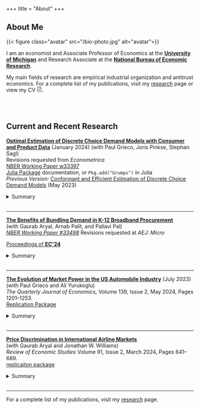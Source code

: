 +++
title = "About"
+++

## About Me

{{< figure class="avatar" src="/bio-photo.jpg" alt="avatar">}}

I am an economist and Associate Professor of Economics at the [**University of Michigan**](https://lsa.umich.edu/econ/people/faculty/charles-murry.html) and Research Associate at the [**National Bureau of Economic Research**](https://www.nber.org). 

My main fields of research are empirical industrial organization and antitrust economics. For a complete list of my publications, visit my [research](/research) page or view my CV
[<svg xmlns="http://www.w3.org/2000/svg" width="1em" height="1em" fill="currentColor" class="bi bi-file-earmark-text" viewBox="0 0 16 16"><path d="M5.5 7a.5.5 0 0 0 0 1h5a.5.5 0 0 0 0-1h-5zM5 9.5a.5.5 0 0 1 .5-.5h5a.5.5 0 0 1 0 1h-5a.5.5 0 0 1-.5-.5zm0 2a.5.5 0 0 1 .5-.5h2a.5.5 0 0 1 0 1h-2a.5.5 0 0 1-.5-.5z"/><path d="M9.5 0H4a2 2 0 0 0-2 2v12a2 2 0 0 0 2 2h8a2 2 0 0 0 2-2V4.5L9.5 0zm0 1v2A1.5 1.5 0 0 0 11 4.5h2V14a1 1 0 0 1-1 1H4a1 1 0 0 1-1-1V2a1 1 0 0 1 1-1h5.5z"/></svg>](/CharlesMurryCV.pdf). 
<!-- For a detailed description of my research, check out my [research statement](/Murry_ResearchStatement.pdf). -->

<br><br>

## Current and Recent Research

[**Optimal Estimation of Discrete Choice Demand Models with Consumer and Product Data**](http://joris.pinkse.org/publication/grumps/grumps.pdf) (January 2024)
(with Paul Grieco, Joris Pinkse, Stephan Sagl)  
Revisions requested from *Econometrica*  
[NBER Working Paper w33397](https://www.nber.org/papers/w33397)  
[Julia Package](https://nittanylion.github.io/Grumps.jl/dev/) documentation, or ```Pkg.add("Grumps")``` in Julia  
*Previous Version:* [Conformant and Efficient Estimation of Discrete Choice Demand Models](/working_papers/like-blp.pdf) (May 2023)  
<details>
<summary>Summary</summary>

- We propose a likelihood based estimator for BLP-style demand models that natively incorporates multiple sources of data:  "micro" data from individual purchases and aggregate data on shares and prices. We introduce a property of our estiamtor called *conformance:* the estimator's rate of convergence will be the fastest possible given the variation available in the data. For example, the researcher can leverage both variation in choice probabilities through the likelihood and variation in product level restrictions to identify random coefficients, without pretesting.  

</details>

<br>

---

[**The Benefits of Bundling Demand in K-12 Broadband Procurement**](https://www.nber.org/papers/w33498)  
(with Gaurab Aryal, Arnab Palit, and Pallavi Pal)  
[*NBER Working Paper \#33498*](https://www.nber.org/papers/w33498) 
Revisions requested at *AEJ: Micro*  
<!-- [arXiv](https://arxiv.org/abs/2402.07277)   -->
[Proceedings of **EC'24**](https://dl.acm.org/doi/10.1145/3670865.3673497)  

<details>
<summary>Summary</summary>

- Geographically bundling schools in broadband procurement had a large effect on prices and bandwidth. We show that these outcomes were due to an exposure problem in broadband procurement. The bundling program saved schools at least as much as current broadband subsidies, and revealed preference of the schools indicates large welfare gains due to the bundling program. 

</details>

<br>

---


[**The Evolution of Market Power in the US Automobile Industry**](/working_papers/CarMarkupsJuly2023.pdf) (July 2023)    
(with Paul Grieco and Ali Yurukoglu)  
*The Quarterly Journal of Economics,* Volume 139, Issue 2, May 2024, Pages 1201–1253.  
[Replication Package](https://dataverse.harvard.edu/dataset.xhtml?persistentId=doi:10.7910/DVN/CZGOKP)
<details>
<summary>Summary</summary>

- We estimate a decrease in markups and a rise in consumer surplus in the US automobile market from 1980--2018. Production efficiencies and rising product quality are the main sources for the increase in consumer surplus, not changes in market concentration or changing preferences. 

</details>

<br>

---

[**Price Discrimination in International Airline Markets**](https://arxiv.org/abs/2102.05751)  
(with Gaurab Aryal and Jonathan W. Williams)  
*Review of Economic Studies* Volume 91, Issue 2, March 2024, Pages 641–689.   
[replicaiton package](https://zenodo.org/record/7392123)
<details>
<summary>Summary</summary>

- We develop and estimate a model of dynamic pricing and price discrimination of a monopolist airline to quantify how consumers and firms split surplus. 
- Airlines achieve 77% of 1st-best welfare and most of the gap is due to private information by passengers, not airline uncertainty about future arriving passengers. 

</details>

<br>

<!-- ---

[Inventory Management in Decentralized Markets](/working_papers/inventory_march2023.pdf) (March 2023)  
(with Fei Li, Can Tan, and Yiyi Zhou)  
*International Economic Review* Volume 65, Issue 1, February 2024, Pages 431-470.  
<details>
<summary>Summary</summary>

- We present a model of an intermediary that faces search frictions in both the "retail" and "wholesale" market. In equilibrium, intermediaries hold and manage inventory.  
- We quantify the model and find that incentives for inventory management in the used car market come from search frictions, not inventory holding costs.

</details> -->


  

<!-- [Price Discrimination and Product Variety: the Case of Implantable Medical Devices](./)
(with Kritika Goel, Michael Grubb, and Julie Mortimer)
- Direct price discrimination promotes efficiencies in manufacturers' product line decisions. Fewer products are introduced when manufacturers can price discriminate.  
- We show this in the context of medical devices, where price discrimination allows smaller hospitals to purchase MRI-compatible heart devices for lower prices.  -->

<!-- [Overcoming the exposure problem: The case of K-12 broadband procurement(./)]
(with Gaurab Aryal, Pallavi Pal, and Arnab Palit) -->



---
For a complete list of my publications, visit my [research](/research) page. 
